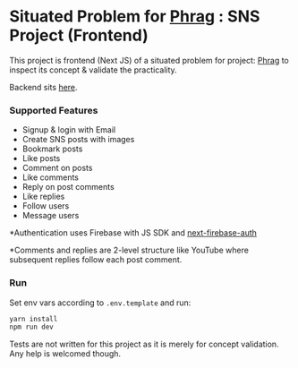 # Situated Problem for [Phrag](https://github.com/ykskb/phrag) : SNS Project (Frontend)

This project is frontend (Next JS) of a situated problem for project: [Phrag](https://github.com/ykskb/phrag) to inspect its concept & validate the practicality.

Backend sits [here](https://github.com/ykskb/situated-sns-backend).

### Supported Features

- Signup & login with Email
- Create SNS posts with images
- Bookmark posts
- Like posts
- Comment on posts
- Like comments
- Reply on post comments
- Like replies
- Follow users
- Message users

\*Authentication uses Firebase with JS SDK and [next-firebase-auth](https://github.com/gladly-team/next-firebase-auth)

\*Comments and replies are 2-level structure like YouTube where subsequent replies follow each post comment.

### Run

Set env vars according to `.env.template` and run:

```sh
yarn install
npm run dev
```

Tests are not written for this project as it is merely for concept validation. Any help is welcomed though.
